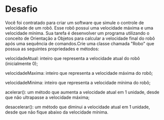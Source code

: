 # Desafio

Você foi contratado para criar um software que simule o controle de velocidade de um robô. Esse robô possui uma velocidade máxima e uma velocidade mínima. Sua tarefa é desenvolver um programa  utilizando o conceito de Orientação a Objetos para calcular a velocidade final do robô após uma sequência de comandos.Crie uma classe chamada "Robo" que possua as seguintes propriedades e métodos:

velocidadeAtual: inteiro que representa a velocidade atual do robô (inicialmente 0);

velocidadeMaxima: inteiro que representa a velocidade máxima do robô;

velocidadeMinima: inteiro que representa a velocidade mínima do robô;

acelerar(): um método que aumenta a velocidade atual em 1 unidade, desde que não ultrapasse a velocidade máxima;

desacelerar(): um método que diminui a velocidade atual em 1 unidade, desde que não fique abaixo da velocidade mínima.
